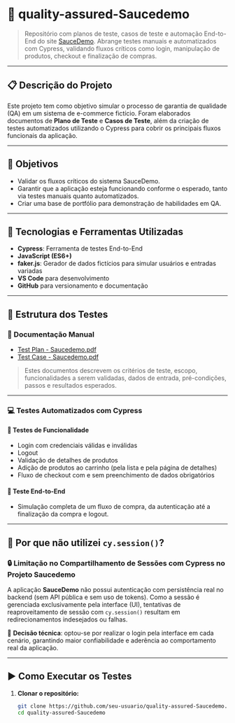 # 🛒 quality-assured-Saucedemo

> Repositório com planos de teste, casos de teste e automação End-to-End do site [SauceDemo](https://www.saucedemo.com). Abrange testes manuais e automatizados com Cypress, validando fluxos críticos como login, manipulação de produtos, checkout e finalização de compras.

---

## 📋 Descrição do Projeto

Este projeto tem como objetivo simular o processo de garantia de qualidade (QA) em um sistema de e-commerce fictício. Foram elaborados documentos de **Plano de Teste** e **Casos de Teste**, além da criação de testes automatizados utilizando o Cypress para cobrir os principais fluxos funcionais da aplicação.

---

## 🎯 Objetivos

- Validar os fluxos críticos do sistema SauceDemo.
- Garantir que a aplicação esteja funcionando conforme o esperado, tanto via testes manuais quanto automatizados.
- Criar uma base de portfólio para demonstração de habilidades em QA.

---

## 🧰 Tecnologias e Ferramentas Utilizadas

- **Cypress**: Ferramenta de testes End-to-End
- **JavaScript (ES6+)**
- **faker.js**: Gerador de dados fictícios para simular usuários e entradas variadas
- **VS Code** para desenvolvimento
- **GitHub** para versionamento e documentação

---

## 🧪 Estrutura dos Testes

### 📁 Documentação Manual
- [Test Plan - Saucedemo.pdf](./evidencias/manual)
- [Test Case - Saucedemo.pdf](./caminho/Test%20Case%20-%20Saucedemo.pdf)

> Estes documentos descrevem os critérios de teste, escopo, funcionalidades a serem validadas, dados de entrada, pré-condições, passos e resultados esperados.

---

### 💻 Testes Automatizados com Cypress

#### 🧩 Testes de Funcionalidade
- Login com credenciais válidas e inválidas
- Logout
- Validação de detalhes de produtos
- Adição de produtos ao carrinho (pela lista e pela página de detalhes)
- Fluxo de checkout com e sem preenchimento de dados obrigatórios

#### 🔁 Teste End-to-End
- Simulação completa de um fluxo de compra, da autenticação até a finalização da compra e logout.

---

## 🚫 Por que **não** utilizei `cy.session()`?

### 🔒 Limitação no Compartilhamento de Sessões com Cypress no Projeto Saucedemo

A aplicação **SauceDemo** não possui autenticação com persistência real no backend (sem API pública e sem uso de tokens). Como a sessão é gerenciada exclusivamente pela interface (UI), tentativas de reaproveitamento de sessão com `cy.session()` resultam em redirecionamentos indesejados ou falhas.

🧠 **Decisão técnica**: optou-se por realizar o login pela interface em cada cenário, garantindo maior confiabilidade e aderência ao comportamento real da aplicação.

---

## ▶️ Como Executar os Testes

1. **Clonar o repositório:**
   ```bash
   git clone https://github.com/seu-usuario/quality-assured-Saucedemo.git
   cd quality-assured-Saucedemo
